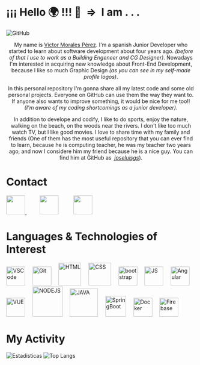 # ¡¡¡ Hello :earth_africa: !!! 👋 &nbsp;=> &nbsp;I am . . .

![GitHub](https://imgur.com/h3xpMSR.png) 

<p style="text-align: center;">My name is  <a href="https://www.linkedin.com/in/victormoralesperez" target="_blank">Víctor Morales Pérez</a>. I'm a spanish Junior Developer who started to learn about software development about four years ago. <em>(before of that I use to work as a Building Engeneer and CG Designer)</em>. Nowadays I'm interested in acquiring new knowledge about Front-End Development, because I like so much Graphic Design <em>(as you can see in my self-made profile logos)</em>.</p>

<p style="text-align: center;">In this personal repository I'm gonna share all my latest code and some old personal projects. Everyone on GitHub can use them the way they want to. If anyone also wants to improve something, it would be nice for me too!! <em>(I'm aware of my coding shortcomings as a junior developer)</em>. </p>

<p style="text-align: center;">In addition to develope and codify, I like to do sports, enjoy the nature, walking on the beach, on the woods near the rivers. I don't like too much watch TV, but I like good movies. I love to share time with my family and friends (One of them has the most useful repository that you can ever find to learn, because he is computing teacher, he was my teacher two years ago, and now I considere him my friend because he is a nice guy. You can find him at GitHub as &nbsp;<em><a href="https://github.com/joseluisgs" target="_blank">joseluisgs</a></em>). </p>

# Contact

<p align="left">
    <a href="https://www.linkedin.com/in/victormoralesperez" target="_blank">
        <img src="https://imgur.com/UEvZREq.png" 
    height="50">
    </a>
    &nbsp;&nbsp;&nbsp;&nbsp;&nbsp;&nbsp;&nbsp;&nbsp;
    <a href="mailto:victor.mp.developer@gmail.com">
    <img src="https://upload.wikimedia.org/wikipedia/commons/thumb/c/ca/LinkedIn_logo_initials.png/768px-LinkedIn_logo_initials.png" 
    height="50"></a>
    &nbsp;&nbsp;&nbsp;&nbsp;&nbsp;&nbsp;&nbsp;&nbsp;
    <a href="https://twitter.com/VictorDevelop" target="_blank">
        <img src="https://pitlochryfestivaltheatre.com/wp-content/uploads/2020/04/2-27646_twitter-logo-png-transparent-background-logo-twitter-png.png" 
    height="50">
    </a>
</p>

# Languages & Technologies of Interest

<p align="left">
  <img src="https://user-images.githubusercontent.com/674621/71187801-14e60a80-2280-11ea-94c9-e56576f76baf.png" alt="VSCode" height="50">
  &nbsp;&nbsp;&nbsp;
  <img src="https://miro.medium.com/max/650/1*zzvdRmHGGXONZpuQ2FeqsQ.png" alt="Git" height="50">
  &nbsp;&nbsp;&nbsp;
  <img src="https://upload.wikimedia.org/wikipedia/commons/thumb/6/61/HTML5_logo_and_wordmark.svg/512px-HTML5_logo_and_wordmark.svg.png" alt="HTML" height="60">
  &nbsp;&nbsp;&nbsp;
  <img src="https://upload.wikimedia.org/wikipedia/commons/thumb/d/d5/CSS3_logo_and_wordmark.svg/1200px-CSS3_logo_and_wordmark.svg.png" alt="CSS" height="60">
  &nbsp;&nbsp;&nbsp;
  <img src="https://upload.wikimedia.org/wikipedia/commons/thumb/b/b2/Bootstrap_logo.svg/1200px-Bootstrap_logo.svg.png" alt="bootstrap" height="50">
  &nbsp;&nbsp;&nbsp;
  <img src="https://upload.wikimedia.org/wikipedia/commons/thumb/9/99/Unofficial_JavaScript_logo_2.svg/480px-Unofficial_JavaScript_logo_2.svg.png" alt="JS" height="50">
  &nbsp;&nbsp;&nbsp;
  <img src="https://imgur.com/beKta89.png" alt="Angular" height="50">
  &nbsp;&nbsp;&nbsp;
  <img src="https://upload.wikimedia.org/wikipedia/commons/thumb/9/95/Vue.js_Logo_2.svg/1184px-Vue.js_Logo_2.svg.png" alt="VUE" height="50">
  &nbsp;&nbsp;&nbsp;
  <img src="https://pluspng.com/img-png/nodejs-logo-png-node-js-development-296.png" alt="NODEJS" height="80">
  &nbsp;&nbsp;&nbsp;
  <img src="https://www.sommelierdecafe.com/2019/wp-content/uploads/2009/06/java-logo1-1.png" alt="JAVA" height="75">
  &nbsp;&nbsp;&nbsp;
  <img src="https://miro.medium.com/max/300/1*J9d-VtiLfN9APIQgWTP9ow.png" alt="SpringBoot" height="55">
  &nbsp;&nbsp;&nbsp;
  <img src="https://www.docker.com/sites/default/files/d8/2019-07/vertical-logo-monochromatic.png" alt="Docker" height="50">
  &nbsp;&nbsp;&nbsp;
  <img src="https://firebase.google.com/downloads/brand-guidelines/PNG/logo-logomark.png?hl=es-419" alt="Firebase" height="50">
  &nbsp;&nbsp;&nbsp;
</p>

# My Activity
![Estadisticas](https://github-readme-stats.vercel.app/api?username=VicTMPDev&show_icons=true&theme=vue-dark)
![Top Langs](https://github-readme-stats.vercel.app/api/top-langs/?username=VicTMPDev&layout=compact&theme=vue-dark)
